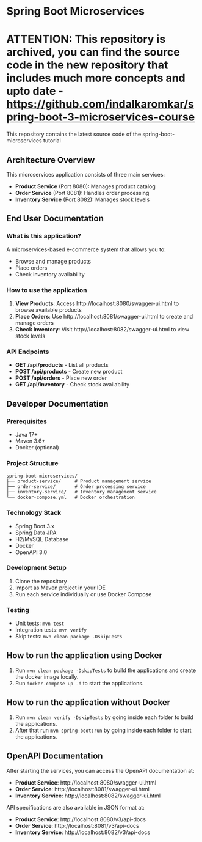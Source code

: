 # Spring Boot Microservices

# ATTENTION: This repository is archived, you can find the source code in the new repository that includes much more concepts and upto date - https://github.com/indalkaromkar/spring-boot-3-microservices-course

This repository contains the latest source code of the spring-boot-microservices tutorial

## Architecture Overview

This microservices application consists of three main services:
- **Product Service** (Port 8080): Manages product catalog
- **Order Service** (Port 8081): Handles order processing
- **Inventory Service** (Port 8082): Manages stock levels

## End User Documentation

### What is this application?
A microservices-based e-commerce system that allows you to:
- Browse and manage products
- Place orders
- Check inventory availability

### How to use the application
1. **View Products**: Access http://localhost:8080/swagger-ui.html to browse available products
2. **Place Orders**: Use http://localhost:8081/swagger-ui.html to create and manage orders
3. **Check Inventory**: Visit http://localhost:8082/swagger-ui.html to view stock levels

### API Endpoints
- **GET /api/products** - List all products
- **POST /api/products** - Create new product
- **POST /api/orders** - Place new order
- **GET /api/inventory** - Check stock availability

## Developer Documentation

### Prerequisites
- Java 17+
- Maven 3.6+
- Docker (optional)

### Project Structure
```
spring-boot-microservices/
├── product-service/     # Product management service
├── order-service/       # Order processing service
├── inventory-service/   # Inventory management service
└── docker-compose.yml   # Docker orchestration
```

### Technology Stack
- Spring Boot 3.x
- Spring Data JPA
- H2/MySQL Database
- Docker
- OpenAPI 3.0

### Development Setup
1. Clone the repository
2. Import as Maven project in your IDE
3. Run each service individually or use Docker Compose

### Testing
- Unit tests: `mvn test`
- Integration tests: `mvn verify`
- Skip tests: `mvn clean package -DskipTests`

## How to run the application using Docker

1. Run `mvn clean package -DskipTests` to build the applications and create the docker image locally.
2. Run `docker-compose up -d` to start the applications.

## How to run the application without Docker

1. Run `mvn clean verify -DskipTests` by going inside each folder to build the applications.
2. After that run `mvn spring-boot:run` by going inside each folder to start the applications.

## OpenAPI Documentation

After starting the services, you can access the OpenAPI documentation at:

- **Product Service**: http://localhost:8080/swagger-ui.html
- **Order Service**: http://localhost:8081/swagger-ui.html  
- **Inventory Service**: http://localhost:8082/swagger-ui.html

API specifications are also available in JSON format at:
- **Product Service**: http://localhost:8080/v3/api-docs
- **Order Service**: http://localhost:8081/v3/api-docs
- **Inventory Service**: http://localhost:8082/v3/api-docs

